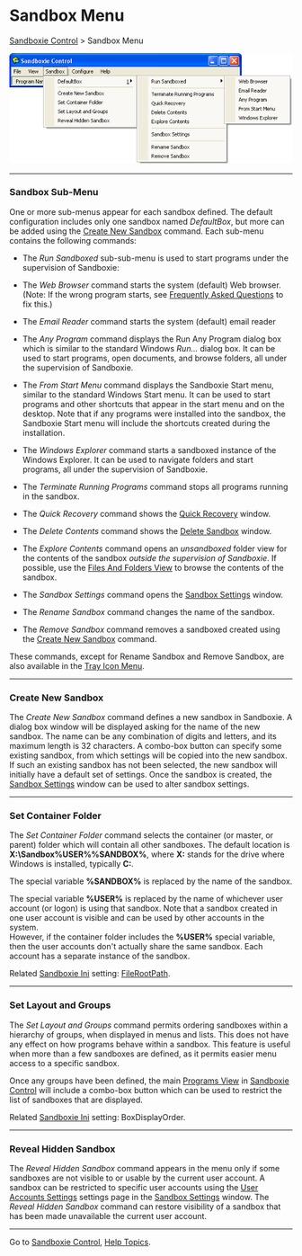 # Sandbox Menu

[Sandboxie Control](SandboxieControl.md) > Sandbox Menu

![](../Media/SandboxMenu.png)

* * *

### Sandbox Sub-Menu

One or more sub-menus appear for each sandbox defined. The default configuration includes only one sandbox named _DefaultBox_, but more can be added using the [Create New Sandbox](SandboxMenu.md#create-new-sandbox) command. Each sub-menu contains the following commands:

*   The _Run Sandboxed_ sub-sub-menu is used to start programs under the supervision of Sandboxie:


*   The _Web Browser_ command starts the system (default) Web browser.  
    (Note: If the wrong program starts, see [Frequently Asked Questions](FrequentlyAskedQuestions.md#why-does-the-wrong-program-start-when-i-run-my-default-web-browser-sandboxed) to fix this.)


*   The _Email Reader_ command starts the system (default) email reader


*   The _Any Program_ command displays the Run Any Program dialog box which is similar to the standard Windows _Run..._ dialog box. It can be used to start programs, open documents, and browse folders, all under the supervision of Sandboxie.



*   The _From Start Menu_ command displays the Sandboxie Start menu, similar to the standard Windows Start menu. It can be used to start programs and other shortcuts that appear in the start menu and on the desktop. Note that if any programs were installed into the sandbox, the Sandboxie Start menu will include the shortcuts created during the installation.



*   The _Windows Explorer_ command starts a sandboxed instance of the Windows Explorer. It can be used to navigate folders and start programs, all under the supervision of Sandboxie.


*   The _Terminate Running Programs_ command stops all programs running in the sandbox.

*   The _Quick Recovery_ command shows the [Quick Recovery](QuickRecovery.md) window.

*   The _Delete Contents_ command shows the [Delete Sandbox](DeleteSandbox.md) window.

*   The _Explore Contents_ command opens an _unsandboxed_ folder view for the contents of the sandbox _outside the supervision of Sandboxie_. If possible, use the [Files And Folders View](FilesAndFoldersView.md) to browse the contents of the sandbox.

*   The _Sandbox Settings_ command opens the [Sandbox Settings](SandboxSettings.md) window.

*   The _Rename Sandbox_ command changes the name of the sandbox.

*   The _Remove Sandbox_ command removes a sandboxed created using the [Create New Sandbox](SandboxMenu.md#create-new-sandbox) command.

These commands, except for Rename Sandbox and Remove Sandbox, are also available in the [Tray Icon Menu](TrayIconMenu.md).

* * *

### Create New Sandbox

The _Create New Sandbox_ command defines a new sandbox in Sandboxie. A dialog box window will be displayed asking for the name of the new sandbox. The name can be any combination of digits and letters, and its maximum length is 32 characters. A combo-box button can specify some existing sandbox, from which settings will be copied into the new sandbox. If such an existing sandbox has not been selected, the new sandbox will initially have a default set of settings. Once the sandbox is created, the [Sandbox Settings](SandboxSettings.md) window can be used to alter sandbox settings.

* * *

### Set Container Folder

The _Set Container Folder_ command selects the container (or master, or parent) folder which will contain all other sandboxes. The default location is **X:\Sandbox\%USER%\%SANDBOX%**, where **X:** stands for the drive where Windows is installed, typically **C:**.

The special variable **%SANDBOX%** is replaced by the name of the sandbox.

The special variable **%USER%** is replaced by the name of whichever user account (or logon) is using that sandbox. Note that a sandbox created in one user account is visible and can be used by other accounts in the system.  
However, if the container folder includes the **%USER%** special variable, then the user accounts don't actually share the same sandbox. Each account has a separate instance of the sandbox.

Related [Sandboxie Ini](SandboxieIni.md) setting: [FileRootPath](FileRootPath.md).

* * *

### Set Layout and Groups

The _Set Layout and Groups_ command permits ordering sandboxes within a hierarchy of groups, when displayed in menus and lists. This does not have any effect on how programs behave within a sandbox. This feature is useful when more than a few sandboxes are defined, as it permits easier menu access to a specific sandbox.

Once any groups have been defined, the main [Programs View](ProgramsView.md) in [Sandboxie Control](SandboxieControl.md) will include a combo-box button which can be used to restrict the list of sandboxes that are displayed.

Related [Sandboxie Ini](SandboxieIni.md) setting: BoxDisplayOrder.

* * *

### Reveal Hidden Sandbox

The _Reveal Hidden Sandbox_ command appears in the menu only if some sandboxes are not visible to or usable by the current user account. A sandbox can be restricted to specific user accounts using the [User Accounts Settings](UserAccountsSettings.md) settings page in the [Sandbox Settings](SandboxSettings.md) window. The _Reveal Hidden Sandbox_ command can restore visibility of a sandbox that has been made unavailable the current user account.

* * *

Go to [Sandboxie Control](SandboxieControl.md#menus), [Help Topics](HelpTopics.md).

